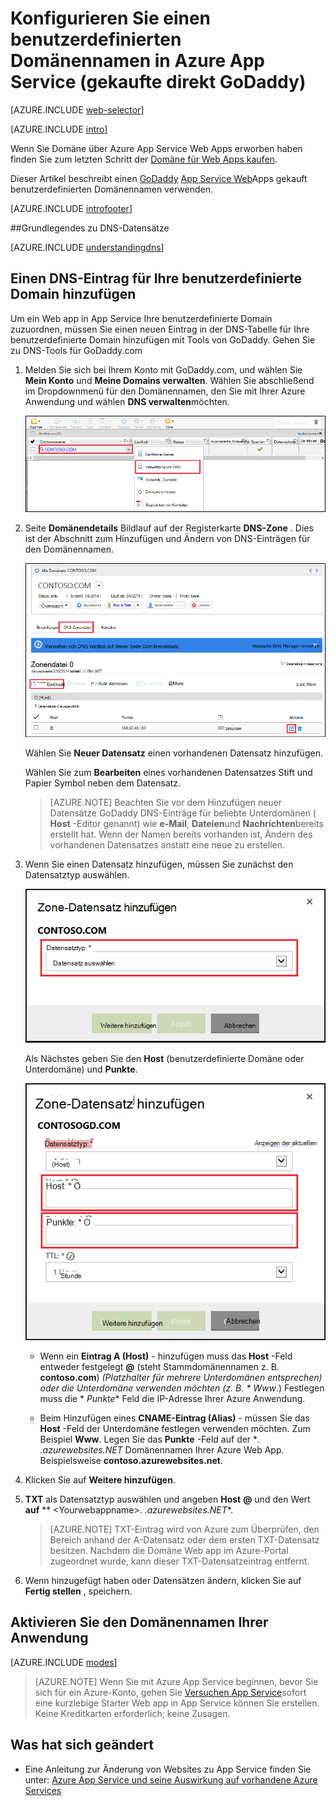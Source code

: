<properties
    pageTitle="Konfigurieren Sie einen benutzerdefinierten Domänennamen in Azure App Service (GoDaddy)"
    description="Erfahren Sie, wie ein Domänenname von GoDaddy mit Azure Web Apps"
    services="app-service"
    documentationCenter=""
    authors="erikre"
    manager="wpickett"
    editor="jimbe"/>

<tags
    ms.service="app-service"
    ms.workload="na"
    ms.tgt_pltfrm="na"
    ms.devlang="na"
    ms.topic="article"
    ms.date="01/12/2016"
    ms.author="cephalin"/>

# <a name="configure-a-custom-domain-name-in-azure-app-service-purchased-directly-from-godaddy"></a>Konfigurieren Sie einen benutzerdefinierten Domänennamen in Azure App Service (gekaufte direkt GoDaddy)

[AZURE.INCLUDE [web-selector](../../includes/websites-custom-domain-selector.md)]

[AZURE.INCLUDE [intro](../../includes/custom-dns-web-site-intro.md)]

Wenn Sie Domäne über Azure App Service Web Apps erworben haben finden Sie zum letzten Schritt der [Domäne für Web Apps kaufen](custom-dns-web-site-buydomains-web-app.md).

Dieser Artikel beschreibt einen [GoDaddy](https://godaddy.com) [App Service Web](http://go.microsoft.com/fwlink/?LinkId=529714)Apps gekauft benutzerdefinierten Domänennamen verwenden.

[AZURE.INCLUDE [introfooter](../../includes/custom-dns-web-site-intro-notes.md)]

<a name="understanding-records"></a>
##<a name="understanding-dns-records"></a>Grundlegendes zu DNS-Datensätze

[AZURE.INCLUDE [understandingdns](../../includes/custom-dns-web-site-understanding-dns-raw.md)]

<a name="bkmk_configurecname"></a>
## <a name="add-a-dns-record-for-your-custom-domain"></a>Einen DNS-Eintrag für Ihre benutzerdefinierte Domain hinzufügen

Um ein Web app in App Service Ihre benutzerdefinierte Domain zuzuordnen, müssen Sie einen neuen Eintrag in der DNS-Tabelle für Ihre benutzerdefinierte Domain hinzufügen mit Tools von GoDaddy. Gehen Sie zu DNS-Tools für GoDaddy.com

1. Melden Sie sich bei Ihrem Konto mit GoDaddy.com, und wählen Sie **Mein Konto** und **Meine Domains verwalten**. Wählen Sie abschließend im Dropdownmenü für den Domänennamen, den Sie mit Ihrer Azure Anwendung und wählen **DNS verwalten**möchten.

    ![benutzerdefinierte Domäne Seite für GoDaddy](./media/web-sites-godaddy-custom-domain-name/godaddy-customdomain.png)

2. Seite **Domänendetails** Bildlauf auf der Registerkarte **DNS-Zone** . Dies ist der Abschnitt zum Hinzufügen und Ändern von DNS-Einträgen für den Domänennamen.

    ![DNS-Zonendatei Registerkarte](./media/web-sites-godaddy-custom-domain-name/godaddy-zonetab.png)

    Wählen Sie **Neuer Datensatz** einen vorhandenen Datensatz hinzufügen.

    Wählen Sie zum **Bearbeiten** eines vorhandenen Datensatzes Stift und Papier Symbol neben dem Datensatz.

    > [AZURE.NOTE] Beachten Sie vor dem Hinzufügen neuer Datensätze GoDaddy DNS-Einträge für beliebte Unterdomänen ( **Host** -Editor genannt) wie **e-Mail**, **Dateien**und **Nachrichten**bereits erstellt hat. Wenn der Namen bereits vorhanden ist, Ändern des vorhandenen Datensatzes anstatt eine neue zu erstellen.

4. Wenn Sie einen Datensatz hinzufügen, müssen Sie zunächst den Datensatztyp auswählen.

    ![Datensatztyp auswählen](./media/web-sites-godaddy-custom-domain-name/godaddy-selectrecordtype.png)

    Als Nächstes geben Sie den **Host** (benutzerdefinierte Domäne oder Unterdomäne) und **Punkte**.

    ![Zone-Datensatz hinzufügen](./media/web-sites-godaddy-custom-domain-name/godaddy-addzonerecord.png)

    * Wenn ein **Eintrag A (Host)** - hinzufügen muss das **Host** -Feld entweder festgelegt **@** (steht Stammdomänennamen z. B. **contoso.com**) *(Platzhalter für mehrere Unterdomänen entsprechen) oder die Unterdomäne verwenden möchten (z. B. * *Www**.) Festlegen muss die * *Punkte** Feld die IP-Adresse Ihrer Azure Anwendung.

    * Beim Hinzufügen eines **CNAME-Eintrag (Alias)** - müssen Sie das **Host** -Feld der Unterdomäne festlegen verwenden möchten. Zum Beispiel **Www**. Legen Sie das **Punkte** -Feld auf der **. *.azurewebsites.NET** Domänennamen Ihrer Azure Web App. Beispielsweise **contoso.azurewebsites.net**.

5. Klicken Sie auf **Weitere hinzufügen**.
6. **TXT** als Datensatztyp auswählen und angeben **Host** **@** und den Wert **auf** ** &lt;Yourwebappname&gt;. *.azurewebsites.NET**.

    > [AZURE.NOTE] TXT-Eintrag wird von Azure zum Überprüfen, den Bereich anhand der A-Datensatz oder dem ersten TXT-Datensatz besitzen. Nachdem die Domäne Web app im Azure-Portal zugeordnet wurde, kann dieser TXT-Datensatzeintrag entfernt.

5. Wenn hinzugefügt haben oder Datensätzen ändern, klicken Sie auf **Fertig stellen** , speichern.

<a name="enabledomain"></a>
## <a name="enable-the-domain-name-on-your-web-app"></a>Aktivieren Sie den Domänennamen Ihrer Anwendung

[AZURE.INCLUDE [modes](../../includes/custom-dns-web-site-enable-on-web-site.md)]

>[AZURE.NOTE] Wenn Sie mit Azure App Service beginnen, bevor Sie sich für ein Azure-Konto, gehen Sie [Versuchen App Service](http://go.microsoft.com/fwlink/?LinkId=523751)sofort eine kurzlebige Starter Web app in App Service können Sie erstellen. Keine Kreditkarten erforderlich; keine Zusagen.

## <a name="whats-changed"></a>Was hat sich geändert
* Eine Anleitung zur Änderung von Websites zu App Service finden Sie unter: [Azure App Service und seine Auswirkung auf vorhandene Azure Services](http://go.microsoft.com/fwlink/?LinkId=529714)
